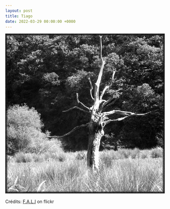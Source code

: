 ```yaml
---
layout: post
title: Tiago
date: 2022-03-29 00:00:00 +0000
---
```


![Tiago](/images/2022-03-29.jpg)

Crédits: [F.A.L.I](https://www.flickr.com/people/26384010@N03/) on flickr
